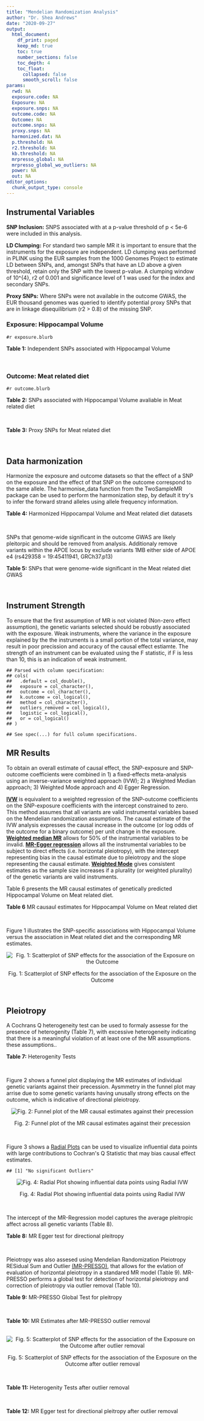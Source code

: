 ```yaml
---
title: "Mendelian Randomization Analysis"
author: "Dr. Shea Andrews"
date: "2020-09-27"
output:
  html_document:
    df_print: paged
    keep_md: true
    toc: true
    number_sections: false
    toc_depth: 4
    toc_float:
      collapsed: false
      smooth_scroll: false
params:
  rwd: NA
  exposure.code: NA
  Exposure: NA
  exposure.snps: NA
  outcome.code: NA
  Outcome: NA
  outcome.snps: NA
  proxy.snps: NA
  harmonized.dat: NA
  p.threshold: NA
  r2.threshold: NA
  kb.threshold: NA
  mrpresso_global: NA
  mrpresso_global_wo_outliers: NA
  power: NA
  out: NA
editor_options:
  chunk_output_type: console
---
```







## Instrumental Variables
**SNP Inclusion:** SNPS associated with at a p-value threshold of p < 5e-6 were included in this analysis.
<br>

**LD Clumping:** For standard two sample MR it is important to ensure that the instruments for the exposure are independent. LD clumping was performed in PLINK using the EUR samples from the 1000 Genomes Project to estimate LD between SNPs, and, amongst SNPs that have an LD above a given threshold, retain only the SNP with the lowest p-value. A clumping window of 10^{4}, r2 of 0.001 and significance level of 1 was used for the index and secondary SNPs.
<br>

**Proxy SNPs:** Where SNPs were not available in the outcome GWAS, the EUR thousand genomes was queried to identify potential proxy SNPs that are in linkage disequilibrium (r2 > 0.8) of the missing SNP.
<br>

### Exposure: Hippocampal Volume
`#r exposure.blurb`
<br>

**Table 1:** Independent SNPs associated with Hippocampal Volume
<div data-pagedtable="false">
  <script data-pagedtable-source type="application/json">
{"columns":[{"label":["SNP"],"name":[1],"type":["chr"],"align":["left"]},{"label":["CHROM"],"name":[2],"type":["dbl"],"align":["right"]},{"label":["POS"],"name":[3],"type":["dbl"],"align":["right"]},{"label":["REF"],"name":[4],"type":["chr"],"align":["left"]},{"label":["ALT"],"name":[5],"type":["chr"],"align":["left"]},{"label":["AF"],"name":[6],"type":["dbl"],"align":["right"]},{"label":["BETA"],"name":[7],"type":["dbl"],"align":["right"]},{"label":["SE"],"name":[8],"type":["dbl"],"align":["right"]},{"label":["Z"],"name":[9],"type":["dbl"],"align":["right"]},{"label":["P"],"name":[10],"type":["dbl"],"align":["right"]},{"label":["N"],"name":[11],"type":["dbl"],"align":["right"]},{"label":["TRAIT"],"name":[12],"type":["chr"],"align":["left"]}],"data":[{"1":"rs10908512","2":"1","3":"153856498","4":"C","5":"T","6":"0.5624","7":"0.04051169","8":"0.008700965","9":"4.656","10":"3.217e-06","11":"26814","12":"Hippocampal_Volume"},{"1":"rs7588305","2":"2","3":"8780959","4":"G","5":"C","6":"0.5308","7":"-0.04002256","8":"0.008681684","9":"-4.610","10":"4.023e-06","11":"26615","12":"Hippocampal_Volume"},{"1":"rs59966106","2":"2","3":"96999086","4":"A","5":"G","6":"0.3114","7":"0.04276760","8":"0.009321611","9":"4.588","10":"4.470e-06","11":"26814","12":"Hippocampal_Volume"},{"1":"rs2268894","2":"2","3":"162856148","4":"C","5":"T","6":"0.5412","7":"-0.05668170","8":"0.008658983","9":"-6.546","10":"5.894e-11","11":"26814","12":"Hippocampal_Volume"},{"1":"rs138012093","2":"4","3":"134506440","4":"G","5":"A","6":"0.0173","7":"-0.16180284","8":"0.033576021","9":"-4.819","10":"1.445e-06","11":"26065","12":"Hippocampal_Volume"},{"1":"rs144578582","2":"4","3":"155539564","4":"G","5":"A","6":"0.0068","7":"-0.36225028","8":"0.074659992","9":"-4.852","10":"1.221e-06","11":"13258","12":"Hippocampal_Volume"},{"1":"rs6552737","2":"4","3":"184955461","4":"T","5":"A","6":"0.4152","7":"-0.04324518","8":"0.008759404","9":"-4.937","10":"7.922e-07","11":"26814","12":"Hippocampal_Volume"},{"1":"rs2289881","2":"5","3":"66084260","4":"G","5":"T","6":"0.3544","7":"-0.05014690","8":"0.009022472","9":"-5.558","10":"2.728e-08","11":"26814","12":"Hippocampal_Volume"},{"1":"rs148054686","2":"5","3":"94459128","4":"G","5":"A","6":"0.0124","7":"-0.21659175","8":"0.047064699","9":"-4.602","10":"4.184e-06","11":"18411","12":"Hippocampal_Volume"},{"1":"rs10041542","2":"5","3":"167832067","4":"T","5":"C","6":"0.2452","7":"-0.04686000","8":"0.010070917","9":"-4.653","10":"3.273e-06","11":"26615","12":"Hippocampal_Volume"},{"1":"rs17172044","2":"7","3":"42397586","4":"A","5":"C","6":"0.0775","7":"-0.07408290","8":"0.016143574","9":"-4.589","10":"4.464e-06","11":"26814","12":"Hippocampal_Volume"},{"1":"rs2346440","2":"7","3":"133685512","4":"G","5":"C","6":"0.4591","7":"0.04059843","8":"0.008661921","9":"4.687","10":"2.767e-06","11":"26814","12":"Hippocampal_Volume"},{"1":"rs11979341","2":"7","3":"155797978","4":"C","5":"G","6":"0.3163","7":"0.06558170","8":"0.009708611","9":"6.755","10":"1.424e-11","11":"24484","12":"Hippocampal_Volume"},{"1":"rs11993215","2":"8","3":"28055926","4":"A","5":"T","6":"0.9102","7":"0.06998320","8":"0.015193929","9":"4.606","10":"4.108e-06","11":"26477","12":"Hippocampal_Volume"},{"1":"rs113835443","2":"8","3":"144717251","4":"C","5":"T","6":"0.0904","7":"0.07553081","8":"0.016197900","9":"4.663","10":"3.118e-06","11":"23154","12":"Hippocampal_Volume"},{"1":"rs62583528","2":"9","3":"106929593","4":"G","5":"A","6":"0.1951","7":"0.05622208","8":"0.010891531","9":"5.162","10":"2.447e-07","11":"26814","12":"Hippocampal_Volume"},{"1":"rs7020341","2":"9","3":"119247974","4":"G","5":"C","6":"0.3590","7":"0.05989482","8":"0.009013518","9":"6.645","10":"3.035e-11","11":"26700","12":"Hippocampal_Volume"},{"1":"rs11245365","2":"10","3":"126482389","4":"G","5":"A","6":"0.5648","7":"-0.04474128","8":"0.008786582","9":"-5.092","10":"3.547e-07","11":"26322","12":"Hippocampal_Volume"},{"1":"rs12802656","2":"11","3":"16534415","4":"A","5":"C","6":"0.4696","7":"-0.03979580","8":"0.008681459","9":"-4.584","10":"4.560e-06","11":"26614","12":"Hippocampal_Volume"},{"1":"rs659065","2":"12","3":"4008887","4":"C","5":"G","6":"0.1413","7":"-0.06743310","8":"0.012611389","9":"-5.347","10":"8.931e-08","11":"25881","12":"Hippocampal_Volume"},{"1":"rs61921502","2":"12","3":"65832468","4":"T","5":"G","6":"0.1534","7":"-0.10788400","8":"0.011964511","9":"-9.017","10":"1.941e-19","11":"26814","12":"Hippocampal_Volume"},{"1":"rs79522035","2":"12","3":"72956782","4":"C","5":"T","6":"0.0419","7":"0.09939183","8":"0.021592837","9":"4.603","10":"4.164e-06","11":"26692","12":"Hippocampal_Volume"},{"1":"rs77956314","2":"12","3":"117323367","4":"T","5":"C","6":"0.0840","7":"0.16185400","8":"0.015536016","9":"10.418","10":"2.055e-25","11":"26814","12":"Hippocampal_Volume"},{"1":"rs143933797","2":"17","3":"78252238","4":"G","5":"A","6":"0.0166","7":"0.22638451","8":"0.047143797","9":"4.802","10":"1.571e-06","11":"13758","12":"Hippocampal_Volume"},{"1":"rs79727675","2":"18","3":"11653053","4":"C","5":"A","6":"0.0472","7":"-0.13610794","8":"0.027913852","9":"-4.876","10":"1.082e-06","11":"14245","12":"Hippocampal_Volume"},{"1":"rs429358","2":"19","3":"45411941","4":"T","5":"C","6":"0.1537","7":"-0.06342470","8":"0.012519680","9":"-5.066","10":"4.067e-07","11":"24498","12":"Hippocampal_Volume"},{"1":"rs6060504","2":"20","3":"34197619","4":"T","5":"C","6":"0.1624","7":"0.06315530","8":"0.011701919","9":"5.397","10":"6.762e-08","11":"26814","12":"Hippocampal_Volume"},{"1":"rs5753220","2":"22","3":"30986350","4":"T","5":"C","6":"0.2497","7":"-0.04931970","8":"0.010038609","9":"-4.913","10":"8.988e-07","11":"26459","12":"Hippocampal_Volume"}],"options":{"columns":{"min":{},"max":[10]},"rows":{"min":[10],"max":[10]},"pages":{}}}
  </script>
</div>
<br>

### Outcome: Meat related diet
`#r outcome.blurb`
<br>

**Table 2:** SNPs associated with Hippocampal Volume avaliable in Meat related diet
<div data-pagedtable="false">
  <script data-pagedtable-source type="application/json">
{"columns":[{"label":["SNP"],"name":[1],"type":["chr"],"align":["left"]},{"label":["CHROM"],"name":[2],"type":["dbl"],"align":["right"]},{"label":["POS"],"name":[3],"type":["dbl"],"align":["right"]},{"label":["REF"],"name":[4],"type":["chr"],"align":["left"]},{"label":["ALT"],"name":[5],"type":["chr"],"align":["left"]},{"label":["AF"],"name":[6],"type":["dbl"],"align":["right"]},{"label":["BETA"],"name":[7],"type":["dbl"],"align":["right"]},{"label":["SE"],"name":[8],"type":["dbl"],"align":["right"]},{"label":["Z"],"name":[9],"type":["dbl"],"align":["right"]},{"label":["P"],"name":[10],"type":["dbl"],"align":["right"]},{"label":["N"],"name":[11],"type":["dbl"],"align":["right"]},{"label":["TRAIT"],"name":[12],"type":["chr"],"align":["left"]}],"data":[{"1":"rs10908512","2":"1","3":"153856498","4":"C","5":"T","6":"0.561685","7":"0.002111670","8":"0.00244666","9":"0.8630830","10":"3.9e-01","11":"335576","12":"meat_diet"},{"1":"rs7588305","2":"2","3":"8780959","4":"G","5":"C","6":"0.542262","7":"-0.000589972","8":"0.00243571","9":"-0.2422180","10":"8.1e-01","11":"335576","12":"meat_diet"},{"1":"rs59966106","2":"2","3":"96999086","4":"A","5":"G","6":"0.322798","7":"0.002148450","8":"0.00259189","9":"0.8289120","10":"4.1e-01","11":"335576","12":"meat_diet"},{"1":"rs2268894","2":"2","3":"162856148","4":"C","5":"T","6":"0.521162","7":"-0.003187210","8":"0.00244307","9":"-1.3045900","10":"1.9e-01","11":"335576","12":"meat_diet"},{"1":"rs138012093","2":"4","3":"134506440","4":"G","5":"A","6":"0.013494","7":"0.000852520","8":"0.01056470","9":"0.0806951","10":"9.4e-01","11":"335576","12":"meat_diet"},{"1":"rs144578582","2":"4","3":"155539564","4":"G","5":"A","6":"0.006577","7":"-0.005089810","8":"0.01506020","9":"-0.3379640","10":"7.4e-01","11":"335576","12":"meat_diet"},{"1":"rs6552737","2":"4","3":"184955461","4":"T","5":"A","6":"0.436414","7":"0.000531632","8":"0.00250183","9":"0.2124970","10":"8.3e-01","11":"335576","12":"meat_diet"},{"1":"rs2289881","2":"5","3":"66084260","4":"G","5":"T","6":"0.356962","7":"-0.001088760","8":"0.00256133","9":"-0.4250760","10":"6.7e-01","11":"335576","12":"meat_diet"},{"1":"rs148054686","2":"5","3":"94459128","4":"G","5":"A","6":"0.007661","7":"-0.012723800","8":"0.01396530","9":"-0.9111010","10":"3.6e-01","11":"335576","12":"meat_diet"},{"1":"rs10041542","2":"5","3":"167832067","4":"T","5":"C","6":"0.245841","7":"0.005101280","8":"0.00284025","9":"1.7960700","10":"7.2e-02","11":"335576","12":"meat_diet"},{"1":"rs17172044","2":"7","3":"42397586","4":"A","5":"C","6":"0.070715","7":"0.005247600","8":"0.00474166","9":"1.1067000","10":"2.7e-01","11":"335576","12":"meat_diet"},{"1":"rs2346440","2":"7","3":"133685512","4":"G","5":"C","6":"0.458201","7":"0.004725560","8":"0.00244712","9":"1.9310700","10":"5.3e-02","11":"335576","12":"meat_diet"},{"1":"rs11979341","2":"7","3":"155797978","4":"C","5":"G","6":"0.295717","7":"-0.001004980","8":"0.00270022","9":"-0.3721840","10":"7.1e-01","11":"335576","12":"meat_diet"},{"1":"rs113835443","2":"8","3":"144717251","4":"C","5":"T","6":"0.102400","7":"-0.000806373","8":"0.00402542","9":"-0.2003200","10":"8.4e-01","11":"335576","12":"meat_diet"},{"1":"rs62583528","2":"9","3":"106929593","4":"G","5":"A","6":"0.214348","7":"-0.001796570","8":"0.00296869","9":"-0.6051730","10":"5.5e-01","11":"335576","12":"meat_diet"},{"1":"rs7020341","2":"9","3":"119247974","4":"G","5":"C","6":"0.362041","7":"0.005693940","8":"0.00252833","9":"2.2520600","10":"2.4e-02","11":"335576","12":"meat_diet"},{"1":"rs11245365","2":"10","3":"126482389","4":"G","5":"A","6":"0.572292","7":"-0.006282390","8":"0.00245295","9":"-2.5611600","10":"1.0e-02","11":"335576","12":"meat_diet"},{"1":"rs12802656","2":"11","3":"16534415","4":"A","5":"C","6":"0.479122","7":"0.000457046","8":"0.00243623","9":"0.1876040","10":"8.5e-01","11":"335576","12":"meat_diet"},{"1":"rs659065","2":"12","3":"4008887","4":"C","5":"G","6":"0.147970","7":"0.004927650","8":"0.00341764","9":"1.4418300","10":"1.5e-01","11":"335576","12":"meat_diet"},{"1":"rs61921502","2":"12","3":"65832468","4":"T","5":"G","6":"0.171180","7":"0.004502140","8":"0.00325198","9":"1.3844300","10":"1.7e-01","11":"335576","12":"meat_diet"},{"1":"rs79522035","2":"12","3":"72956782","4":"C","5":"T","6":"0.036282","7":"0.011861700","8":"0.00652812","9":"1.8170200","10":"6.9e-02","11":"335576","12":"meat_diet"},{"1":"rs77956314","2":"12","3":"117323367","4":"T","5":"C","6":"0.081441","7":"0.000135599","8":"0.00443982","9":"0.0305416","10":"9.8e-01","11":"335576","12":"meat_diet"},{"1":"rs143933797","2":"17","3":"78252238","4":"G","5":"A","6":"0.029255","7":"0.018117100","8":"0.00721912","9":"2.5096000","10":"1.2e-02","11":"335576","12":"meat_diet"},{"1":"rs79727675","2":"18","3":"11653053","4":"C","5":"A","6":"0.051224","7":"-0.003391820","8":"0.00550730","9":"-0.6158770","10":"5.4e-01","11":"335576","12":"meat_diet"},{"1":"rs429358","2":"19","3":"45411941","4":"T","5":"C","6":"0.155607","7":"-0.024294800","8":"0.00335552","9":"-7.2402500","10":"4.5e-13","11":"335576","12":"meat_diet"},{"1":"rs6060504","2":"20","3":"34197619","4":"T","5":"C","6":"0.143630","7":"-0.001781150","8":"0.00346957","9":"-0.5133630","10":"6.1e-01","11":"335576","12":"meat_diet"},{"1":"rs5753220","2":"22","3":"30986350","4":"T","5":"C","6":"0.266765","7":"-0.001175990","8":"0.00274508","9":"-0.4283990","10":"6.7e-01","11":"335576","12":"meat_diet"},{"1":"rs11993215","2":"NA","3":"NA","4":"NA","5":"NA","6":"NA","7":"NA","8":"NA","9":"NA","10":"NA","11":"NA","12":"NA"}],"options":{"columns":{"min":{},"max":[10]},"rows":{"min":[10],"max":[10]},"pages":{}}}
  </script>
</div>
<br>

**Table 3:** Proxy SNPs for Meat related diet
<div data-pagedtable="false">
  <script data-pagedtable-source type="application/json">
{"columns":[{"label":["proxy.outcome"],"name":[1],"type":["lgl"],"align":["right"]},{"label":["target_snp"],"name":[2],"type":["chr"],"align":["left"]},{"label":["proxy_snp"],"name":[3],"type":["lgl"],"align":["right"]},{"label":["ld.r2"],"name":[4],"type":["lgl"],"align":["right"]},{"label":["Dprime"],"name":[5],"type":["lgl"],"align":["right"]},{"label":["ref.proxy"],"name":[6],"type":["lgl"],"align":["right"]},{"label":["alt.proxy"],"name":[7],"type":["lgl"],"align":["right"]},{"label":["CHROM"],"name":[8],"type":["lgl"],"align":["right"]},{"label":["POS"],"name":[9],"type":["lgl"],"align":["right"]},{"label":["ALT.proxy"],"name":[10],"type":["lgl"],"align":["right"]},{"label":["REF.proxy"],"name":[11],"type":["lgl"],"align":["right"]},{"label":["AF"],"name":[12],"type":["lgl"],"align":["right"]},{"label":["BETA"],"name":[13],"type":["lgl"],"align":["right"]},{"label":["SE"],"name":[14],"type":["lgl"],"align":["right"]},{"label":["P"],"name":[15],"type":["lgl"],"align":["right"]},{"label":["N"],"name":[16],"type":["lgl"],"align":["right"]},{"label":["ref"],"name":[17],"type":["lgl"],"align":["right"]},{"label":["alt"],"name":[18],"type":["lgl"],"align":["right"]},{"label":["ALT"],"name":[19],"type":["lgl"],"align":["right"]},{"label":["REF"],"name":[20],"type":["lgl"],"align":["right"]},{"label":["PHASE"],"name":[21],"type":["lgl"],"align":["right"]}],"data":[{"1":"NA","2":"rs11993215","3":"NA","4":"NA","5":"NA","6":"NA","7":"NA","8":"NA","9":"NA","10":"NA","11":"NA","12":"NA","13":"NA","14":"NA","15":"NA","16":"NA","17":"NA","18":"NA","19":"NA","20":"NA","21":"NA"}],"options":{"columns":{"min":{},"max":[10]},"rows":{"min":[10],"max":[10]},"pages":{}}}
  </script>
</div>
<br>

## Data harmonization
Harmonize the exposure and outcome datasets so that the effect of a SNP on the exposure and the effect of that SNP on the outcome correspond to the same allele. The harmonise_data function from the TwoSampleMR package can be used to perform the harmonization step, by default it try's to infer the forward strand alleles using allele frequency information.
<br>

**Table 4:** Harmonized Hippocampal Volume and Meat related diet datasets
<div data-pagedtable="false">
  <script data-pagedtable-source type="application/json">
{"columns":[{"label":["SNP"],"name":[1],"type":["chr"],"align":["left"]},{"label":["effect_allele.exposure"],"name":[2],"type":["chr"],"align":["left"]},{"label":["other_allele.exposure"],"name":[3],"type":["chr"],"align":["left"]},{"label":["effect_allele.outcome"],"name":[4],"type":["chr"],"align":["left"]},{"label":["other_allele.outcome"],"name":[5],"type":["chr"],"align":["left"]},{"label":["beta.exposure"],"name":[6],"type":["dbl"],"align":["right"]},{"label":["beta.outcome"],"name":[7],"type":["dbl"],"align":["right"]},{"label":["eaf.exposure"],"name":[8],"type":["dbl"],"align":["right"]},{"label":["eaf.outcome"],"name":[9],"type":["dbl"],"align":["right"]},{"label":["remove"],"name":[10],"type":["lgl"],"align":["right"]},{"label":["palindromic"],"name":[11],"type":["lgl"],"align":["right"]},{"label":["ambiguous"],"name":[12],"type":["lgl"],"align":["right"]},{"label":["id.outcome"],"name":[13],"type":["chr"],"align":["left"]},{"label":["chr.outcome"],"name":[14],"type":["dbl"],"align":["right"]},{"label":["pos.outcome"],"name":[15],"type":["dbl"],"align":["right"]},{"label":["se.outcome"],"name":[16],"type":["dbl"],"align":["right"]},{"label":["z.outcome"],"name":[17],"type":["dbl"],"align":["right"]},{"label":["pval.outcome"],"name":[18],"type":["dbl"],"align":["right"]},{"label":["samplesize.outcome"],"name":[19],"type":["dbl"],"align":["right"]},{"label":["outcome"],"name":[20],"type":["chr"],"align":["left"]},{"label":["mr_keep.outcome"],"name":[21],"type":["lgl"],"align":["right"]},{"label":["pval_origin.outcome"],"name":[22],"type":["chr"],"align":["left"]},{"label":["chr.exposure"],"name":[23],"type":["dbl"],"align":["right"]},{"label":["pos.exposure"],"name":[24],"type":["dbl"],"align":["right"]},{"label":["se.exposure"],"name":[25],"type":["dbl"],"align":["right"]},{"label":["z.exposure"],"name":[26],"type":["dbl"],"align":["right"]},{"label":["pval.exposure"],"name":[27],"type":["dbl"],"align":["right"]},{"label":["samplesize.exposure"],"name":[28],"type":["dbl"],"align":["right"]},{"label":["exposure"],"name":[29],"type":["chr"],"align":["left"]},{"label":["mr_keep.exposure"],"name":[30],"type":["lgl"],"align":["right"]},{"label":["pval_origin.exposure"],"name":[31],"type":["chr"],"align":["left"]},{"label":["id.exposure"],"name":[32],"type":["chr"],"align":["left"]},{"label":["action"],"name":[33],"type":["dbl"],"align":["right"]},{"label":["mr_keep"],"name":[34],"type":["lgl"],"align":["right"]},{"label":["pt"],"name":[35],"type":["dbl"],"align":["right"]},{"label":["pleitropy_keep"],"name":[36],"type":["lgl"],"align":["right"]},{"label":["mrpresso_RSSobs"],"name":[37],"type":["lgl"],"align":["right"]},{"label":["mrpresso_pval"],"name":[38],"type":["lgl"],"align":["right"]},{"label":["mrpresso_keep"],"name":[39],"type":["lgl"],"align":["right"]}],"data":[{"1":"rs10041542","2":"C","3":"T","4":"C","5":"T","6":"-0.04686000","7":"0.005101280","8":"0.2452","9":"0.245841","10":"FALSE","11":"FALSE","12":"FALSE","13":"9Bvq3U","14":"5","15":"167832067","16":"0.00284025","17":"1.7960700","18":"7.2e-02","19":"335576","20":"Niarchou2020meat","21":"TRUE","22":"reported","23":"5","24":"167832067","25":"0.010070917","26":"-4.653","27":"3.273e-06","28":"26615","29":"Hilbar2017hipv","30":"TRUE","31":"reported","32":"dd1qYL","33":"2","34":"TRUE","35":"5e-06","36":"TRUE","37":"NA","38":"NA","39":"TRUE"},{"1":"rs10908512","2":"T","3":"C","4":"T","5":"C","6":"0.04051169","7":"0.002111670","8":"0.5624","9":"0.561685","10":"FALSE","11":"FALSE","12":"FALSE","13":"9Bvq3U","14":"1","15":"153856498","16":"0.00244666","17":"0.8630830","18":"3.9e-01","19":"335576","20":"Niarchou2020meat","21":"TRUE","22":"reported","23":"1","24":"153856498","25":"0.008700965","26":"4.656","27":"3.217e-06","28":"26814","29":"Hilbar2017hipv","30":"TRUE","31":"reported","32":"dd1qYL","33":"2","34":"TRUE","35":"5e-06","36":"TRUE","37":"NA","38":"NA","39":"TRUE"},{"1":"rs11245365","2":"A","3":"G","4":"A","5":"G","6":"-0.04474128","7":"-0.006282390","8":"0.5648","9":"0.572292","10":"FALSE","11":"FALSE","12":"FALSE","13":"9Bvq3U","14":"10","15":"126482389","16":"0.00245295","17":"-2.5611600","18":"1.0e-02","19":"335576","20":"Niarchou2020meat","21":"TRUE","22":"reported","23":"10","24":"126482389","25":"0.008786582","26":"-5.092","27":"3.547e-07","28":"26322","29":"Hilbar2017hipv","30":"TRUE","31":"reported","32":"dd1qYL","33":"2","34":"TRUE","35":"5e-06","36":"TRUE","37":"NA","38":"NA","39":"TRUE"},{"1":"rs113835443","2":"T","3":"C","4":"T","5":"C","6":"0.07553081","7":"-0.000806373","8":"0.0904","9":"0.102400","10":"FALSE","11":"FALSE","12":"FALSE","13":"9Bvq3U","14":"8","15":"144717251","16":"0.00402542","17":"-0.2003200","18":"8.4e-01","19":"335576","20":"Niarchou2020meat","21":"TRUE","22":"reported","23":"8","24":"144717251","25":"0.016197900","26":"4.663","27":"3.118e-06","28":"23154","29":"Hilbar2017hipv","30":"TRUE","31":"reported","32":"dd1qYL","33":"2","34":"TRUE","35":"5e-06","36":"TRUE","37":"NA","38":"NA","39":"TRUE"},{"1":"rs11979341","2":"G","3":"C","4":"G","5":"C","6":"0.06558170","7":"-0.001004980","8":"0.3163","9":"0.295717","10":"FALSE","11":"TRUE","12":"FALSE","13":"9Bvq3U","14":"7","15":"155797978","16":"0.00270022","17":"-0.3721840","18":"7.1e-01","19":"335576","20":"Niarchou2020meat","21":"TRUE","22":"reported","23":"7","24":"155797978","25":"0.009708611","26":"6.755","27":"1.424e-11","28":"24484","29":"Hilbar2017hipv","30":"TRUE","31":"reported","32":"dd1qYL","33":"2","34":"TRUE","35":"5e-06","36":"TRUE","37":"NA","38":"NA","39":"TRUE"},{"1":"rs12802656","2":"C","3":"A","4":"C","5":"A","6":"-0.03979580","7":"0.000457046","8":"0.4696","9":"0.479122","10":"FALSE","11":"FALSE","12":"FALSE","13":"9Bvq3U","14":"11","15":"16534415","16":"0.00243623","17":"0.1876040","18":"8.5e-01","19":"335576","20":"Niarchou2020meat","21":"TRUE","22":"reported","23":"11","24":"16534415","25":"0.008681459","26":"-4.584","27":"4.560e-06","28":"26614","29":"Hilbar2017hipv","30":"TRUE","31":"reported","32":"dd1qYL","33":"2","34":"TRUE","35":"5e-06","36":"TRUE","37":"NA","38":"NA","39":"TRUE"},{"1":"rs138012093","2":"A","3":"G","4":"A","5":"G","6":"-0.16180284","7":"0.000852520","8":"0.0173","9":"0.013494","10":"FALSE","11":"FALSE","12":"FALSE","13":"9Bvq3U","14":"4","15":"134506440","16":"0.01056470","17":"0.0806951","18":"9.4e-01","19":"335576","20":"Niarchou2020meat","21":"TRUE","22":"reported","23":"4","24":"134506440","25":"0.033576021","26":"-4.819","27":"1.445e-06","28":"26065","29":"Hilbar2017hipv","30":"TRUE","31":"reported","32":"dd1qYL","33":"2","34":"TRUE","35":"5e-06","36":"TRUE","37":"NA","38":"NA","39":"TRUE"},{"1":"rs143933797","2":"A","3":"G","4":"A","5":"G","6":"0.22638451","7":"0.018117100","8":"0.0166","9":"0.029255","10":"FALSE","11":"FALSE","12":"FALSE","13":"9Bvq3U","14":"17","15":"78252238","16":"0.00721912","17":"2.5096000","18":"1.2e-02","19":"335576","20":"Niarchou2020meat","21":"TRUE","22":"reported","23":"17","24":"78252238","25":"0.047143797","26":"4.802","27":"1.571e-06","28":"13758","29":"Hilbar2017hipv","30":"TRUE","31":"reported","32":"dd1qYL","33":"2","34":"TRUE","35":"5e-06","36":"TRUE","37":"NA","38":"NA","39":"TRUE"},{"1":"rs144578582","2":"A","3":"G","4":"A","5":"G","6":"-0.36225028","7":"-0.005089810","8":"0.0068","9":"0.006577","10":"FALSE","11":"FALSE","12":"FALSE","13":"9Bvq3U","14":"4","15":"155539564","16":"0.01506020","17":"-0.3379640","18":"7.4e-01","19":"335576","20":"Niarchou2020meat","21":"TRUE","22":"reported","23":"4","24":"155539564","25":"0.074659992","26":"-4.852","27":"1.221e-06","28":"13258","29":"Hilbar2017hipv","30":"TRUE","31":"reported","32":"dd1qYL","33":"2","34":"TRUE","35":"5e-06","36":"TRUE","37":"NA","38":"NA","39":"TRUE"},{"1":"rs148054686","2":"A","3":"G","4":"A","5":"G","6":"-0.21659175","7":"-0.012723800","8":"0.0124","9":"0.007661","10":"FALSE","11":"FALSE","12":"FALSE","13":"9Bvq3U","14":"5","15":"94459128","16":"0.01396530","17":"-0.9111010","18":"3.6e-01","19":"335576","20":"Niarchou2020meat","21":"TRUE","22":"reported","23":"5","24":"94459128","25":"0.047064699","26":"-4.602","27":"4.184e-06","28":"18411","29":"Hilbar2017hipv","30":"TRUE","31":"reported","32":"dd1qYL","33":"2","34":"TRUE","35":"5e-06","36":"TRUE","37":"NA","38":"NA","39":"TRUE"},{"1":"rs17172044","2":"C","3":"A","4":"C","5":"A","6":"-0.07408290","7":"0.005247600","8":"0.0775","9":"0.070715","10":"FALSE","11":"FALSE","12":"FALSE","13":"9Bvq3U","14":"7","15":"42397586","16":"0.00474166","17":"1.1067000","18":"2.7e-01","19":"335576","20":"Niarchou2020meat","21":"TRUE","22":"reported","23":"7","24":"42397586","25":"0.016143574","26":"-4.589","27":"4.464e-06","28":"26814","29":"Hilbar2017hipv","30":"TRUE","31":"reported","32":"dd1qYL","33":"2","34":"TRUE","35":"5e-06","36":"TRUE","37":"NA","38":"NA","39":"TRUE"},{"1":"rs2268894","2":"T","3":"C","4":"T","5":"C","6":"-0.05668170","7":"-0.003187210","8":"0.5412","9":"0.521162","10":"FALSE","11":"FALSE","12":"FALSE","13":"9Bvq3U","14":"2","15":"162856148","16":"0.00244307","17":"-1.3045900","18":"1.9e-01","19":"335576","20":"Niarchou2020meat","21":"TRUE","22":"reported","23":"2","24":"162856148","25":"0.008658983","26":"-6.546","27":"5.894e-11","28":"26814","29":"Hilbar2017hipv","30":"TRUE","31":"reported","32":"dd1qYL","33":"2","34":"TRUE","35":"5e-06","36":"TRUE","37":"NA","38":"NA","39":"TRUE"},{"1":"rs2289881","2":"T","3":"G","4":"T","5":"G","6":"-0.05014690","7":"-0.001088760","8":"0.3544","9":"0.356962","10":"FALSE","11":"FALSE","12":"FALSE","13":"9Bvq3U","14":"5","15":"66084260","16":"0.00256133","17":"-0.4250760","18":"6.7e-01","19":"335576","20":"Niarchou2020meat","21":"TRUE","22":"reported","23":"5","24":"66084260","25":"0.009022472","26":"-5.558","27":"2.728e-08","28":"26814","29":"Hilbar2017hipv","30":"TRUE","31":"reported","32":"dd1qYL","33":"2","34":"TRUE","35":"5e-06","36":"TRUE","37":"NA","38":"NA","39":"TRUE"},{"1":"rs2346440","2":"C","3":"G","4":"C","5":"G","6":"0.04059843","7":"0.004725560","8":"0.4591","9":"0.458201","10":"FALSE","11":"TRUE","12":"TRUE","13":"9Bvq3U","14":"7","15":"133685512","16":"0.00244712","17":"1.9310700","18":"5.3e-02","19":"335576","20":"Niarchou2020meat","21":"TRUE","22":"reported","23":"7","24":"133685512","25":"0.008661921","26":"4.687","27":"2.767e-06","28":"26814","29":"Hilbar2017hipv","30":"TRUE","31":"reported","32":"dd1qYL","33":"2","34":"FALSE","35":"5e-06","36":"TRUE","37":"NA","38":"NA","39":"NA"},{"1":"rs429358","2":"C","3":"T","4":"C","5":"T","6":"-0.06342470","7":"-0.024294800","8":"0.1537","9":"0.155607","10":"FALSE","11":"FALSE","12":"FALSE","13":"9Bvq3U","14":"19","15":"45411941","16":"0.00335552","17":"-7.2402500","18":"4.5e-13","19":"335576","20":"Niarchou2020meat","21":"TRUE","22":"reported","23":"19","24":"45411941","25":"0.012519680","26":"-5.066","27":"4.067e-07","28":"24498","29":"Hilbar2017hipv","30":"TRUE","31":"reported","32":"dd1qYL","33":"2","34":"TRUE","35":"5e-06","36":"FALSE","37":"NA","38":"NA","39":"TRUE"},{"1":"rs5753220","2":"C","3":"T","4":"C","5":"T","6":"-0.04931970","7":"-0.001175990","8":"0.2497","9":"0.266765","10":"FALSE","11":"FALSE","12":"FALSE","13":"9Bvq3U","14":"22","15":"30986350","16":"0.00274508","17":"-0.4283990","18":"6.7e-01","19":"335576","20":"Niarchou2020meat","21":"TRUE","22":"reported","23":"22","24":"30986350","25":"0.010038609","26":"-4.913","27":"8.988e-07","28":"26459","29":"Hilbar2017hipv","30":"TRUE","31":"reported","32":"dd1qYL","33":"2","34":"TRUE","35":"5e-06","36":"TRUE","37":"NA","38":"NA","39":"TRUE"},{"1":"rs59966106","2":"G","3":"A","4":"G","5":"A","6":"0.04276760","7":"0.002148450","8":"0.3114","9":"0.322798","10":"FALSE","11":"FALSE","12":"FALSE","13":"9Bvq3U","14":"2","15":"96999086","16":"0.00259189","17":"0.8289120","18":"4.1e-01","19":"335576","20":"Niarchou2020meat","21":"TRUE","22":"reported","23":"2","24":"96999086","25":"0.009321611","26":"4.588","27":"4.470e-06","28":"26814","29":"Hilbar2017hipv","30":"TRUE","31":"reported","32":"dd1qYL","33":"2","34":"TRUE","35":"5e-06","36":"TRUE","37":"NA","38":"NA","39":"TRUE"},{"1":"rs6060504","2":"C","3":"T","4":"C","5":"T","6":"0.06315530","7":"-0.001781150","8":"0.1624","9":"0.143630","10":"FALSE","11":"FALSE","12":"FALSE","13":"9Bvq3U","14":"20","15":"34197619","16":"0.00346957","17":"-0.5133630","18":"6.1e-01","19":"335576","20":"Niarchou2020meat","21":"TRUE","22":"reported","23":"20","24":"34197619","25":"0.011701919","26":"5.397","27":"6.762e-08","28":"26814","29":"Hilbar2017hipv","30":"TRUE","31":"reported","32":"dd1qYL","33":"2","34":"TRUE","35":"5e-06","36":"TRUE","37":"NA","38":"NA","39":"TRUE"},{"1":"rs61921502","2":"G","3":"T","4":"G","5":"T","6":"-0.10788400","7":"0.004502140","8":"0.1534","9":"0.171180","10":"FALSE","11":"FALSE","12":"FALSE","13":"9Bvq3U","14":"12","15":"65832468","16":"0.00325198","17":"1.3844300","18":"1.7e-01","19":"335576","20":"Niarchou2020meat","21":"TRUE","22":"reported","23":"12","24":"65832468","25":"0.011964511","26":"-9.017","27":"1.941e-19","28":"26814","29":"Hilbar2017hipv","30":"TRUE","31":"reported","32":"dd1qYL","33":"2","34":"TRUE","35":"5e-06","36":"TRUE","37":"NA","38":"NA","39":"TRUE"},{"1":"rs62583528","2":"A","3":"G","4":"A","5":"G","6":"0.05622208","7":"-0.001796570","8":"0.1951","9":"0.214348","10":"FALSE","11":"FALSE","12":"FALSE","13":"9Bvq3U","14":"9","15":"106929593","16":"0.00296869","17":"-0.6051730","18":"5.5e-01","19":"335576","20":"Niarchou2020meat","21":"TRUE","22":"reported","23":"9","24":"106929593","25":"0.010891531","26":"5.162","27":"2.447e-07","28":"26814","29":"Hilbar2017hipv","30":"TRUE","31":"reported","32":"dd1qYL","33":"2","34":"TRUE","35":"5e-06","36":"TRUE","37":"NA","38":"NA","39":"TRUE"},{"1":"rs6552737","2":"A","3":"T","4":"A","5":"T","6":"-0.04324518","7":"0.000531632","8":"0.4152","9":"0.436414","10":"FALSE","11":"TRUE","12":"TRUE","13":"9Bvq3U","14":"4","15":"184955461","16":"0.00250183","17":"0.2124970","18":"8.3e-01","19":"335576","20":"Niarchou2020meat","21":"TRUE","22":"reported","23":"4","24":"184955461","25":"0.008759404","26":"-4.937","27":"7.922e-07","28":"26814","29":"Hilbar2017hipv","30":"TRUE","31":"reported","32":"dd1qYL","33":"2","34":"FALSE","35":"5e-06","36":"TRUE","37":"NA","38":"NA","39":"NA"},{"1":"rs659065","2":"G","3":"C","4":"G","5":"C","6":"-0.06743310","7":"0.004927650","8":"0.1413","9":"0.147970","10":"FALSE","11":"TRUE","12":"FALSE","13":"9Bvq3U","14":"12","15":"4008887","16":"0.00341764","17":"1.4418300","18":"1.5e-01","19":"335576","20":"Niarchou2020meat","21":"TRUE","22":"reported","23":"12","24":"4008887","25":"0.012611389","26":"-5.347","27":"8.931e-08","28":"25881","29":"Hilbar2017hipv","30":"TRUE","31":"reported","32":"dd1qYL","33":"2","34":"TRUE","35":"5e-06","36":"TRUE","37":"NA","38":"NA","39":"TRUE"},{"1":"rs7020341","2":"C","3":"G","4":"C","5":"G","6":"0.05989482","7":"0.005693940","8":"0.3590","9":"0.362041","10":"FALSE","11":"TRUE","12":"FALSE","13":"9Bvq3U","14":"9","15":"119247974","16":"0.00252833","17":"2.2520600","18":"2.4e-02","19":"335576","20":"Niarchou2020meat","21":"TRUE","22":"reported","23":"9","24":"119247974","25":"0.009013518","26":"6.645","27":"3.035e-11","28":"26700","29":"Hilbar2017hipv","30":"TRUE","31":"reported","32":"dd1qYL","33":"2","34":"TRUE","35":"5e-06","36":"TRUE","37":"NA","38":"NA","39":"TRUE"},{"1":"rs7588305","2":"C","3":"G","4":"C","5":"G","6":"-0.04002256","7":"-0.000589972","8":"0.5308","9":"0.542262","10":"FALSE","11":"TRUE","12":"TRUE","13":"9Bvq3U","14":"2","15":"8780959","16":"0.00243571","17":"-0.2422180","18":"8.1e-01","19":"335576","20":"Niarchou2020meat","21":"TRUE","22":"reported","23":"2","24":"8780959","25":"0.008681684","26":"-4.610","27":"4.023e-06","28":"26615","29":"Hilbar2017hipv","30":"TRUE","31":"reported","32":"dd1qYL","33":"2","34":"FALSE","35":"5e-06","36":"TRUE","37":"NA","38":"NA","39":"NA"},{"1":"rs77956314","2":"C","3":"T","4":"C","5":"T","6":"0.16185400","7":"0.000135599","8":"0.0840","9":"0.081441","10":"FALSE","11":"FALSE","12":"FALSE","13":"9Bvq3U","14":"12","15":"117323367","16":"0.00443982","17":"0.0305416","18":"9.8e-01","19":"335576","20":"Niarchou2020meat","21":"TRUE","22":"reported","23":"12","24":"117323367","25":"0.015536016","26":"10.418","27":"2.055e-25","28":"26814","29":"Hilbar2017hipv","30":"TRUE","31":"reported","32":"dd1qYL","33":"2","34":"TRUE","35":"5e-06","36":"TRUE","37":"NA","38":"NA","39":"TRUE"},{"1":"rs79522035","2":"T","3":"C","4":"T","5":"C","6":"0.09939183","7":"0.011861700","8":"0.0419","9":"0.036282","10":"FALSE","11":"FALSE","12":"FALSE","13":"9Bvq3U","14":"12","15":"72956782","16":"0.00652812","17":"1.8170200","18":"6.9e-02","19":"335576","20":"Niarchou2020meat","21":"TRUE","22":"reported","23":"12","24":"72956782","25":"0.021592837","26":"4.603","27":"4.164e-06","28":"26692","29":"Hilbar2017hipv","30":"TRUE","31":"reported","32":"dd1qYL","33":"2","34":"TRUE","35":"5e-06","36":"TRUE","37":"NA","38":"NA","39":"TRUE"},{"1":"rs79727675","2":"A","3":"C","4":"A","5":"C","6":"-0.13610794","7":"-0.003391820","8":"0.0472","9":"0.051224","10":"FALSE","11":"FALSE","12":"FALSE","13":"9Bvq3U","14":"18","15":"11653053","16":"0.00550730","17":"-0.6158770","18":"5.4e-01","19":"335576","20":"Niarchou2020meat","21":"TRUE","22":"reported","23":"18","24":"11653053","25":"0.027913852","26":"-4.876","27":"1.082e-06","28":"14245","29":"Hilbar2017hipv","30":"TRUE","31":"reported","32":"dd1qYL","33":"2","34":"TRUE","35":"5e-06","36":"TRUE","37":"NA","38":"NA","39":"TRUE"}],"options":{"columns":{"min":{},"max":[10]},"rows":{"min":[10],"max":[10]},"pages":{}}}
  </script>
</div>
<br>

SNPs that genome-wide significant in the outcome GWAS are likely pleitorpic and should be removed from analysis. Additionaly remove variants within the APOE locus by exclude variants 1MB either side of APOE e4 (rs429358 = 19:45411941, GRCh37.p13)
<br>


**Table 5:** SNPs that were genome-wide significant in the Meat related diet GWAS
<div data-pagedtable="false">
  <script data-pagedtable-source type="application/json">
{"columns":[{"label":["SNP"],"name":[1],"type":["chr"],"align":["left"]},{"label":["chr.outcome"],"name":[2],"type":["dbl"],"align":["right"]},{"label":["pos.outcome"],"name":[3],"type":["dbl"],"align":["right"]},{"label":["pval.exposure"],"name":[4],"type":["dbl"],"align":["right"]},{"label":["pval.outcome"],"name":[5],"type":["dbl"],"align":["right"]}],"data":[{"1":"rs429358","2":"19","3":"45411941","4":"4.067e-07","5":"4.5e-13"}],"options":{"columns":{"min":{},"max":[10]},"rows":{"min":[10],"max":[10]},"pages":{}}}
  </script>
</div>
<br>


## Instrument Strength
To ensure that the first assumption of MR is not violated (Non-zero effect assumption), the genetic variants selected should be robustly associated with the exposure. Weak instruments, where the variance in the exposure explained by the the instruments is a small portion of the total variance, may result in poor precission and accuracy of the causal effect estiamte. The strength of an instrument can be evaluated using the F statistic, if F is less than 10, this is an indication of weak instrument.


```
## Parsed with column specification:
## cols(
##   .default = col_double(),
##   exposure = col_character(),
##   outcome = col_character(),
##   k.outcome = col_logical(),
##   method = col_character(),
##   outliers_removed = col_logical(),
##   logistic = col_logical(),
##   or = col_logical()
## )
```

```
## See spec(...) for full column specifications.
```

<div data-pagedtable="false">
  <script data-pagedtable-source type="application/json">
{"columns":[{"label":["outliers_removed"],"name":[1],"type":["lgl"],"align":["right"]},{"label":["pve.exposure"],"name":[2],"type":["dbl"],"align":["right"]},{"label":["F"],"name":[3],"type":["dbl"],"align":["right"]},{"label":["Alpha"],"name":[4],"type":["dbl"],"align":["right"]},{"label":["NCP"],"name":[5],"type":["dbl"],"align":["right"]},{"label":["Power"],"name":[6],"type":["dbl"],"align":["right"]}],"data":[{"1":"FALSE","2":"0.02804462","3":"33.60843","4":"0.05","5":"1.722089","6":"0.2591294"}],"options":{"columns":{"min":{},"max":[10]},"rows":{"min":[10],"max":[10]},"pages":{}}}
  </script>
</div>

##  MR Results
To obtain an overall estimate of causal effect, the SNP-exposure and SNP-outcome coefficients were combined in 1) a fixed-effects meta-analysis using an inverse-variance weighted approach (IVW); 2) a Weighted Median approach; 3) Weighted Mode approach and 4) Egger Regression.


[**IVW**](https://doi.org/10.1002/gepi.21758) is equivalent to a weighted regression of the SNP-outcome coefficients on the SNP-exposure coefficients with the intercept constrained to zero. This method assumes that all variants are valid instrumental variables based on the Mendelian randomization assumptions. The causal estimate of the IVW analysis expresses the causal increase in the outcome (or log odds of the outcome for a binary outcome) per unit change in the exposure. [**Weighted median MR**](https://doi.org/10.1002/gepi.21965) allows for 50% of the instrumental variables to be invalid. [**MR-Egger regression**](https://doi.org/10.1093/ije/dyw220) allows all the instrumental variables to be subject to direct effects (i.e. horizontal pleiotropy), with the intercept representing bias in the causal estimate due to pleiotropy and the slope representing the causal estimate. [**Weighted Mode**](https://doi.org/10.1093/ije/dyx102) gives consistent estimates as the sample size increases if a plurality (or weighted plurality) of the genetic variants are valid instruments.
<br>



Table 6 presents the MR causal estimates of genetically predicted Hippocampal Volume on Meat related diet.
<br>

**Table 6** MR causaul estimates for Hippocampal Volume on Meat related diet
<div data-pagedtable="false">
  <script data-pagedtable-source type="application/json">
{"columns":[{"label":["id.exposure"],"name":[1],"type":["chr"],"align":["left"]},{"label":["id.outcome"],"name":[2],"type":["chr"],"align":["left"]},{"label":["outcome"],"name":[3],"type":["fctr"],"align":["left"]},{"label":["exposure"],"name":[4],"type":["fctr"],"align":["left"]},{"label":["method"],"name":[5],"type":["fctr"],"align":["left"]},{"label":["nsnp"],"name":[6],"type":["int"],"align":["right"]},{"label":["b"],"name":[7],"type":["dbl"],"align":["right"]},{"label":["se"],"name":[8],"type":["dbl"],"align":["right"]},{"label":["pval"],"name":[9],"type":["dbl"],"align":["right"]}],"data":[{"1":"dd1qYL","2":"9Bvq3U","3":"Niarchou2020meat","4":"Hilbar2017hipv","5":"Inverse variance weighted (fixed effects)","6":"23","7":"0.0148239040","8":"0.009623259","9":"0.1234569"},{"1":"dd1qYL","2":"9Bvq3U","3":"Niarchou2020meat","4":"Hilbar2017hipv","5":"Weighted median","6":"23","7":"0.0068720630","8":"0.015145261","9":"0.6500135"},{"1":"dd1qYL","2":"9Bvq3U","3":"Niarchou2020meat","4":"Hilbar2017hipv","5":"Weighted mode","6":"23","7":"-0.0005514233","8":"0.024743680","9":"0.9824212"},{"1":"dd1qYL","2":"9Bvq3U","3":"Niarchou2020meat","4":"Hilbar2017hipv","5":"MR Egger","6":"23","7":"0.0156346750","8":"0.025507452","9":"0.5464940"}],"options":{"columns":{"min":{},"max":[10]},"rows":{"min":[10],"max":[10]},"pages":{}}}
  </script>
</div>
<br>

Figure 1 illustrates the SNP-specific associations with Hippocampal Volume versus the association in Meat related diet and the corresponding MR estimates.
<br>

<div class="figure" style="text-align: center">
<img src="/sc/arion/projects/LOAD/shea/Projects/MR_ADPhenome/results/MR_ADbidir/Hilbar2017hipv/Niarchou2020meat/Hilbar2017hipv_5e-6_Niarchou2020meat_MR_Analaysis_files/figure-html/scatter_plot-1.png" alt="Fig. 1: Scatterplot of SNP effects for the association of the Exposure on the Outcome"  />
<p class="caption">Fig. 1: Scatterplot of SNP effects for the association of the Exposure on the Outcome</p>
</div>
<br>


## Pleiotropy
A Cochrans Q heterogeneity test can be used to formaly assesse for the presence of heterogenity (Table 7), with excessive heterogeneity indicating that there is a meaningful violation of at least one of the MR assumptions.
these assumptions..
<br>

**Table 7:** Heterogenity Tests
<div data-pagedtable="false">
  <script data-pagedtable-source type="application/json">
{"columns":[{"label":["id.exposure"],"name":[1],"type":["chr"],"align":["left"]},{"label":["id.outcome"],"name":[2],"type":["chr"],"align":["left"]},{"label":["outcome"],"name":[3],"type":["fctr"],"align":["left"]},{"label":["exposure"],"name":[4],"type":["fctr"],"align":["left"]},{"label":["method"],"name":[5],"type":["fctr"],"align":["left"]},{"label":["Q"],"name":[6],"type":["dbl"],"align":["right"]},{"label":["Q_df"],"name":[7],"type":["dbl"],"align":["right"]},{"label":["Q_pval"],"name":[8],"type":["dbl"],"align":["right"]}],"data":[{"1":"dd1qYL","2":"9Bvq3U","3":"Niarchou2020meat","4":"Hilbar2017hipv","5":"MR Egger","6":"32.97501","7":"21","8":"0.04649499"},{"1":"dd1qYL","2":"9Bvq3U","3":"Niarchou2020meat","4":"Hilbar2017hipv","5":"Inverse variance weighted","6":"32.97705","7":"22","8":"0.06219740"}],"options":{"columns":{"min":{},"max":[10]},"rows":{"min":[10],"max":[10]},"pages":{}}}
  </script>
</div>
<br>

Figure 2 shows a funnel plot displaying the MR estimates of individual genetic variants against their precession. Aysmmetry in the funnel plot may arrise due to some genetic variants having unusally strong effects on the outcome, which is indicative of directional pleiotropy.
<br>

<div class="figure" style="text-align: center">
<img src="/sc/arion/projects/LOAD/shea/Projects/MR_ADPhenome/results/MR_ADbidir/Hilbar2017hipv/Niarchou2020meat/Hilbar2017hipv_5e-6_Niarchou2020meat_MR_Analaysis_files/figure-html/funnel_plot-1.png" alt="Fig. 2: Funnel plot of the MR causal estimates against their precession"  />
<p class="caption">Fig. 2: Funnel plot of the MR causal estimates against their precession</p>
</div>
<br>

Figure 3 shows a [Radial Plots](https://github.com/WSpiller/RadialMR) can be used to visualize influential data points with large contributions to Cochran's Q Statistic that may bias causal effect estimates.




```
## [1] "No significant Outliers"
```

<div class="figure" style="text-align: center">
<img src="/sc/arion/projects/LOAD/shea/Projects/MR_ADPhenome/results/MR_ADbidir/Hilbar2017hipv/Niarchou2020meat/Hilbar2017hipv_5e-6_Niarchou2020meat_MR_Analaysis_files/figure-html/Radial_Plot-1.png" alt="Fig. 4: Radial Plot showing influential data points using Radial IVW"  />
<p class="caption">Fig. 4: Radial Plot showing influential data points using Radial IVW</p>
</div>
<br>

The intercept of the MR-Regression model captures the average pleitropic affect across all genetic variants (Table 8).
<br>

**Table 8:** MR Egger test for directional pleitropy
<div data-pagedtable="false">
  <script data-pagedtable-source type="application/json">
{"columns":[{"label":["id.exposure"],"name":[1],"type":["chr"],"align":["left"]},{"label":["id.outcome"],"name":[2],"type":["chr"],"align":["left"]},{"label":["outcome"],"name":[3],"type":["fctr"],"align":["left"]},{"label":["exposure"],"name":[4],"type":["fctr"],"align":["left"]},{"label":["egger_intercept"],"name":[5],"type":["dbl"],"align":["right"]},{"label":["se"],"name":[6],"type":["dbl"],"align":["right"]},{"label":["pval"],"name":[7],"type":["dbl"],"align":["right"]}],"data":[{"1":"dd1qYL","2":"9Bvq3U","3":"Niarchou2020meat","4":"Hilbar2017hipv","5":"-6.522743e-05","6":"0.001808298","7":"0.9715663"}],"options":{"columns":{"min":{},"max":[10]},"rows":{"min":[10],"max":[10]},"pages":{}}}
  </script>
</div>
<br>

Pleiotropy was also assesed using Mendelian Randomization Pleiotropy RESidual Sum and Outlier [(MR-PRESSO)](https://doi.org/10.1038/s41588-018-0099-7), that allows for the evlation of evaluation of horizontal pleiotropy in a standared MR model (Table 9). MR-PRESSO performs a global test for detection of horizontal pleiotropy and correction of pleiotropy via outlier removal (Table 10).
<br>

**Table 9:** MR-PRESSO Global Test for pleitropy
<div data-pagedtable="false">
  <script data-pagedtable-source type="application/json">
{"columns":[{"label":["id.exposure"],"name":[1],"type":["chr"],"align":["left"]},{"label":["id.outcome"],"name":[2],"type":["chr"],"align":["left"]},{"label":["outcome"],"name":[3],"type":["chr"],"align":["left"]},{"label":["exposure"],"name":[4],"type":["chr"],"align":["left"]},{"label":["pt"],"name":[5],"type":["dbl"],"align":["right"]},{"label":["outliers_removed"],"name":[6],"type":["lgl"],"align":["right"]},{"label":["n_outliers"],"name":[7],"type":["dbl"],"align":["right"]},{"label":["RSSobs"],"name":[8],"type":["dbl"],"align":["right"]},{"label":["pval"],"name":[9],"type":["dbl"],"align":["right"]}],"data":[{"1":"dd1qYL","2":"9Bvq3U","3":"Niarchou2020meat","4":"Hilbar2017hipv","5":"5e-06","6":"FALSE","7":"0","8":"36.52569","9":"0.0566"}],"options":{"columns":{"min":{},"max":[10]},"rows":{"min":[10],"max":[10]},"pages":{}}}
  </script>
</div>
<br>


**Table 10:** MR Estimates after MR-PRESSO outlier removal
<div data-pagedtable="false">
  <script data-pagedtable-source type="application/json">
{"columns":[{"label":["id.exposure"],"name":[1],"type":["chr"],"align":["left"]},{"label":["id.outcome"],"name":[2],"type":["chr"],"align":["left"]},{"label":["outcome"],"name":[3],"type":["fctr"],"align":["left"]},{"label":["exposure"],"name":[4],"type":["fctr"],"align":["left"]},{"label":["method"],"name":[5],"type":["fctr"],"align":["left"]},{"label":["nsnp"],"name":[6],"type":["int"],"align":["right"]},{"label":["b"],"name":[7],"type":["dbl"],"align":["right"]},{"label":["se"],"name":[8],"type":["dbl"],"align":["right"]},{"label":["pval"],"name":[9],"type":["dbl"],"align":["right"]}],"data":[{"1":"dd1qYL","2":"9Bvq3U","3":"Niarchou2020meat","4":"Hilbar2017hipv","5":"Inverse variance weighted (fixed effects)","6":"23","7":"0.0148239040","8":"0.009623259","9":"0.1234569"},{"1":"dd1qYL","2":"9Bvq3U","3":"Niarchou2020meat","4":"Hilbar2017hipv","5":"Weighted median","6":"23","7":"0.0068720630","8":"0.015403368","9":"0.6554959"},{"1":"dd1qYL","2":"9Bvq3U","3":"Niarchou2020meat","4":"Hilbar2017hipv","5":"Weighted mode","6":"23","7":"-0.0005514233","8":"0.022906760","9":"0.9810118"},{"1":"dd1qYL","2":"9Bvq3U","3":"Niarchou2020meat","4":"Hilbar2017hipv","5":"MR Egger","6":"23","7":"0.0156346750","8":"0.025507452","9":"0.5464940"}],"options":{"columns":{"min":{},"max":[10]},"rows":{"min":[10],"max":[10]},"pages":{}}}
  </script>
</div>
<br>

<div class="figure" style="text-align: center">
<img src="/sc/arion/projects/LOAD/shea/Projects/MR_ADPhenome/results/MR_ADbidir/Hilbar2017hipv/Niarchou2020meat/Hilbar2017hipv_5e-6_Niarchou2020meat_MR_Analaysis_files/figure-html/scatter_plot_outlier-1.png" alt="Fig. 5: Scatterplot of SNP effects for the association of the Exposure on the Outcome after outlier removal"  />
<p class="caption">Fig. 5: Scatterplot of SNP effects for the association of the Exposure on the Outcome after outlier removal</p>
</div>
<br>

**Table 11:** Heterogenity Tests after outlier removal
<div data-pagedtable="false">
  <script data-pagedtable-source type="application/json">
{"columns":[{"label":["id.exposure"],"name":[1],"type":["chr"],"align":["left"]},{"label":["id.outcome"],"name":[2],"type":["chr"],"align":["left"]},{"label":["outcome"],"name":[3],"type":["fctr"],"align":["left"]},{"label":["exposure"],"name":[4],"type":["fctr"],"align":["left"]},{"label":["method"],"name":[5],"type":["fctr"],"align":["left"]},{"label":["Q"],"name":[6],"type":["dbl"],"align":["right"]},{"label":["Q_df"],"name":[7],"type":["dbl"],"align":["right"]},{"label":["Q_pval"],"name":[8],"type":["dbl"],"align":["right"]}],"data":[{"1":"dd1qYL","2":"9Bvq3U","3":"Niarchou2020meat","4":"Hilbar2017hipv","5":"MR Egger","6":"32.97501","7":"21","8":"0.04649499"},{"1":"dd1qYL","2":"9Bvq3U","3":"Niarchou2020meat","4":"Hilbar2017hipv","5":"Inverse variance weighted","6":"32.97705","7":"22","8":"0.06219740"}],"options":{"columns":{"min":{},"max":[10]},"rows":{"min":[10],"max":[10]},"pages":{}}}
  </script>
</div>
<br>

**Table 12:** MR Egger test for directional pleitropy after outlier removal
<div data-pagedtable="false">
  <script data-pagedtable-source type="application/json">
{"columns":[{"label":["id.exposure"],"name":[1],"type":["chr"],"align":["left"]},{"label":["id.outcome"],"name":[2],"type":["chr"],"align":["left"]},{"label":["outcome"],"name":[3],"type":["fctr"],"align":["left"]},{"label":["exposure"],"name":[4],"type":["fctr"],"align":["left"]},{"label":["egger_intercept"],"name":[5],"type":["dbl"],"align":["right"]},{"label":["se"],"name":[6],"type":["dbl"],"align":["right"]},{"label":["pval"],"name":[7],"type":["dbl"],"align":["right"]}],"data":[{"1":"dd1qYL","2":"9Bvq3U","3":"Niarchou2020meat","4":"Hilbar2017hipv","5":"-6.522743e-05","6":"0.001808298","7":"0.9715663"}],"options":{"columns":{"min":{},"max":[10]},"rows":{"min":[10],"max":[10]},"pages":{}}}
  </script>
</div>
<br>
